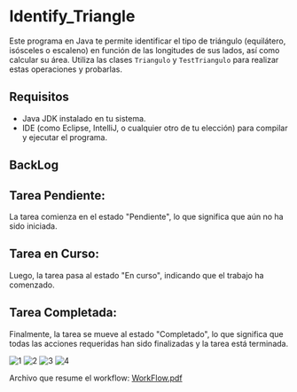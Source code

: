 # Identify_Triangle
Este programa en Java te permite identificar el tipo de triángulo (equilátero, isósceles o escaleno) en función de las longitudes de sus lados, así como calcular su área. Utiliza las clases `Triangulo` y `TestTriangulo` para realizar estas operaciones y probarlas.

## Requisitos
- Java JDK instalado en tu sistema.
- IDE (como Eclipse, IntelliJ, o cualquier otro de tu elección) para compilar y ejecutar el programa.

## BackLog

## Tarea Pendiente:
La tarea comienza en el estado "Pendiente", lo que significa que aún no ha sido iniciada.

## Tarea en Curso:
Luego, la tarea pasa al estado "En curso", indicando que el trabajo ha comenzado.

## Tarea Completada:
Finalmente, la tarea se mueve al estado "Completado", lo que significa que todas las acciones requeridas han sido finalizadas y la tarea está terminada.

![1](https://github.com/Ketif2/Identify_Triangle/assets/119013531/75a18959-87f4-450a-82db-8eb4b190bde3)
![2](https://github.com/Ketif2/Identify_Triangle/assets/119013531/bae5a035-0670-4bce-9260-e620ce85791e)
![3](https://github.com/Ketif2/Identify_Triangle/assets/119013531/589ec028-8f19-4ba3-8fbe-276505c35558)
![4](https://github.com/Ketif2/Identify_Triangle/assets/119013531/006d9eca-f44d-4882-9ab6-1ae4401fcfd4)

Archivo que resume el workflow:
[WorkFlow.pdf](https://github.com/Ketif2/Identify_Triangle/files/14160097/WorkFlow.pdf)
